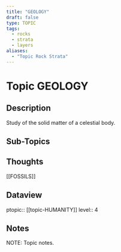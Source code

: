 ```yaml
---
title: "GEOLOGY"
draft: false
type: TOPIC
tags:
  - rocks
  - strata
  - layers
aliases:
  - "Topic Rock Strata"
---
```

# Topic GEOLOGY
## Description
Study of the solid matter of a celestial body.

## Sub-Topics



## Thoughts
[[FOSSILS]]

## Dataview
ptopic:: [[topic-HUMANITY]]
level:: 4

## Notes
NOTE: Topic notes.